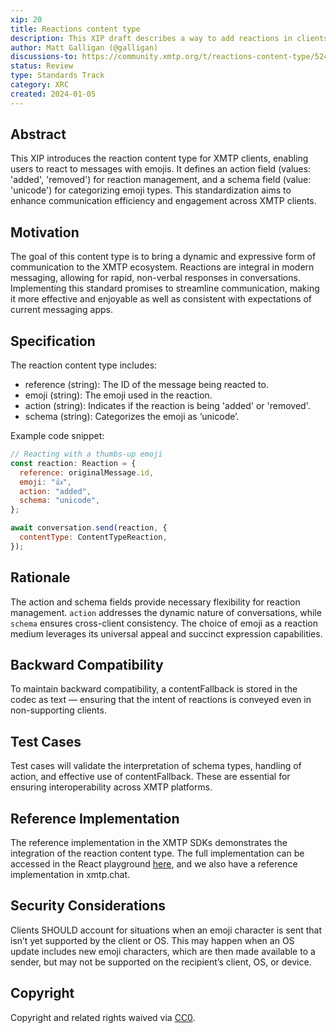 ```yaml
---
xip: 20
title: Reactions content type
description: This XIP draft describes a way to add reactions in clients that support XMTP.
author: Matt Galligan (@galligan)
discussions-to: https://community.xmtp.org/t/reactions-content-type/524
status: Review
type: Standards Track
category: XRC
created: 2024-01-05
---
```


## Abstract

This XIP introduces the reaction content type for XMTP clients, enabling users to react to messages with emojis. It defines an action field (values: 'added', 'removed') for reaction management, and a schema field (value: 'unicode') for categorizing emoji types. This standardization aims to enhance communication efficiency and engagement across XMTP clients.

## Motivation

The goal of this content type is to bring a dynamic and expressive form of communication to the XMTP ecosystem. Reactions are integral in modern messaging, allowing for rapid, non-verbal responses in conversations. Implementing this standard promises to streamline communication, making it more effective and enjoyable as well as consistent with expectations of current messaging apps.

## Specification

The reaction content type includes:

- reference (string): The ID of the message being reacted to.
- emoji (string): The emoji used in the reaction.
- action (string): Indicates if the reaction is being 'added' or 'removed'.
- schema (string): Categorizes the emoji as ‘unicode’.

Example code snippet:

```javascript
// Reacting with a thumbs-up emoji
const reaction: Reaction = {
  reference: originalMessage.id,
  emoji: "👍",
  action: "added",
  schema: "unicode",
};

await conversation.send(reaction, {
  contentType: ContentTypeReaction,
});
```

## Rationale

The action and schema fields provide necessary flexibility for reaction management. `action` addresses the dynamic nature of conversations, while `schema` ensures cross-client consistency. The choice of emoji as a reaction medium leverages its universal appeal and succinct expression capabilities.

## Backward Compatibility

To maintain backward compatibility, a contentFallback is stored in the codec as text — ensuring that the intent of reactions is conveyed even in non-supporting clients.

## Test Cases

Test cases will validate the interpretation of schema types, handling of action, and effective use of contentFallback. These are essential for ensuring interoperability across XMTP platforms.

## Reference Implementation

The reference implementation in the XMTP SDKs demonstrates the integration of the reaction content type. The full implementation can be accessed in the React playground [here](https://github.com/xmtp/xmtp-react-playground/pull/1/), and we also have a reference implementation in xmtp.chat.

## Security Considerations

Clients SHOULD account for situations when an emoji character is sent that isn’t yet supported by the client or OS. This may happen when an OS update includes new emoji characters, which are then made available to a sender, but may not be supported on the recipient’s client, OS, or device.

## Copyright

Copyright and related rights waived via [CC0](https://creativecommons.org/publicdomain/zero/1.0/).
